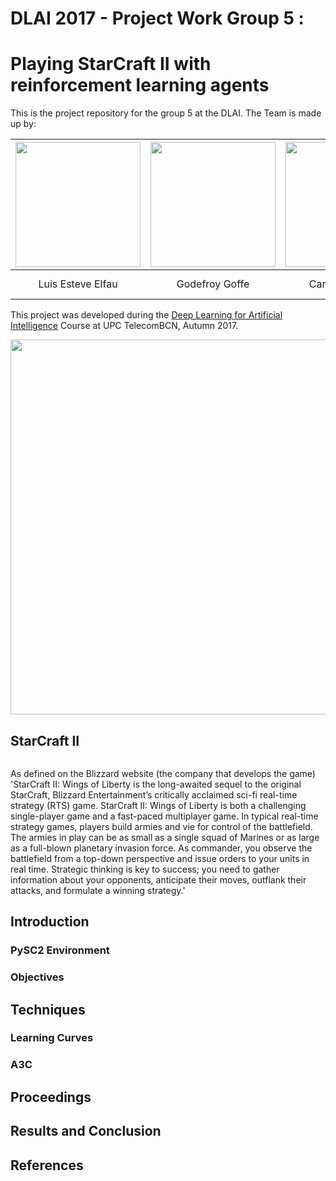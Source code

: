 # DLAI 2017 - Project Work Group 5 :
# Playing StarCraft II with reinforcement learning agents 
This is the project repository for the group 5 at the DLAI. The Team is made up by:

| <img src="https://github.com/telecombcn-dl/2017-dlcv-team4/blob/master/Images/Luis.jpg" width="200"   alt="" /> | <img src="https://github.com/telecombcn-dl/2017-dlcv-team4/blob/master/Images/Luis.jpg" width="200"  alt="" /> | <img src="https://github.com/telecombcn-dl/2017-dlcv-team4/blob/master/Images/Luis.jpg" width="200"  alt="" /> | <img src="https://github.com/telecombcn-dl/2017-dlcv-team4/blob/master/Images/Luis.jpg" width="200"  alt="" /> |
| :---: | :---: | :---: | :---: |
| Luis Esteve Elfau | Godefroy Goffe | Carlos Roig Marí | Alejandro Suárez Hernández |

This project was developed during the [Deep Learning for Artificial Intelligence](https://telecombcn-dl.github.io/2017-dlai/) Course at UPC TelecomBCN, Autumn 2017.

<img src="https://github.com/telecombcn-dl/2017-dlcv-team4/blob/master/Images/UPC_ETSETB.jpg" width="600"  alt="" />

## StarCraft II
<p align="center">
<img src="https://github.com/telecombcn-dl/2017-dlai-team5/blob/master/images/img-sc2-logo--large.png"  alt="" />
</p>

As defined on the Blizzard website (the company that develops the game) 'StarCraft II: Wings of Liberty is the long-awaited sequel to the original StarCraft, Blizzard Entertainment’s critically acclaimed sci-fi real-time strategy (RTS) game. StarCraft II: Wings of Liberty is both a challenging single-player game and a fast-paced multiplayer game.
In typical real-time strategy games, players build armies and vie for control of the battlefield. The armies in play can be as small as a single squad of Marines or as large as a full-blown planetary invasion force. As commander, you observe the battlefield from a top-down perspective and issue orders to your units in real time. Strategic thinking is key to success; you need to gather information about your opponents, anticipate their moves, outflank their attacks, and formulate a winning strategy.'

## Introduction

### PySC2 Environment

### Objectives

## Techniques

### Learning Curves

### A3C

## Proceedings

## Results and Conclusion

## References
